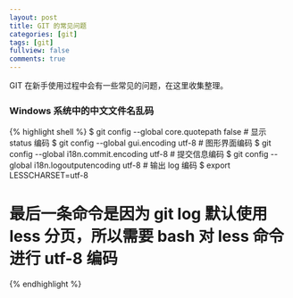 ```yaml
---
layout: post
title: GIT 的常见问题
categories: [git]
tags: [git]
fullview: false
comments: true
---
```


GIT 在新手使用过程中会有一些常见的问题，在这里收集整理。

### Windows 系统中的中文文件名乱码

{% highlight shell %}
$ git config --global core.quotepath false			# 显示 status 编码
$ git config --global gui.encoding utf-8            # 图形界面编码 
$ git config --global i18n.commit.encoding utf-8    # 提交信息编码
$ git config --global i18n.logoutputencoding utf-8  # 输出 log 编码
$ export LESSCHARSET=utf-8
# 最后一条命令是因为 git log 默认使用 less 分页，所以需要 bash 对 less 命令进行 utf-8 编码
{% endhighlight %}


